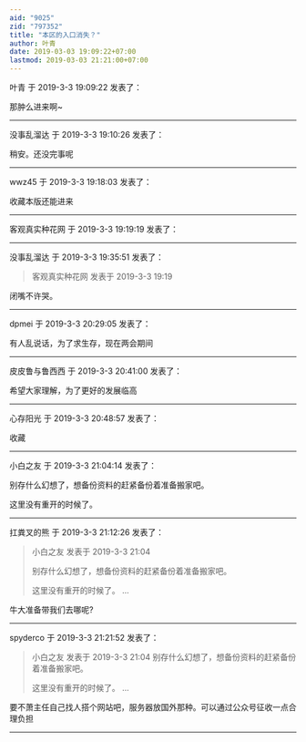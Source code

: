 ```yaml
---
aid: "9025"
zid: "797352"
title: "本区的入口消失？"
author: 叶青
date: 2019-03-03 19:09:22+07:00
lastmod: 2019-03-03 21:21:00+07:00
---
```


叶青 于 2019-3-3 19:09:22 发表了：

那肿么进来啊~

---

没事乱溜达 于 2019-3-3 19:10:26 发表了：

稍安。还没完事呢

---

wwz45 于 2019-3-3 19:18:03 发表了：

收藏本版还能进来

---

客观真实种花网 于 2019-3-3 19:19:19 发表了：

---

没事乱溜达 于 2019-3-3 19:35:51 发表了：

> 客观真实种花网 发表于 2019-3-3 19:19

闭嘴不许哭。

---

dpmei 于 2019-3-3 20:29:05 发表了：

有人乱说话，为了求生存，现在两会期间

---

皮皮鲁与鲁西西 于 2019-3-3 20:41:00 发表了：

希望大家理解，为了更好的发展临高

---

心存阳光 于 2019-3-3 20:48:57 发表了：

收藏

---

小白之友 于 2019-3-3 21:04:14 发表了：

别存什么幻想了，想备份资料的赶紧备份着准备搬家吧。

这里没有重开的时候了。

---

扛粪叉的熊 于 2019-3-3 21:12:26 发表了：

> 小白之友 发表于 2019-3-3 21:04
>
> 别存什么幻想了，想备份资料的赶紧备份着准备搬家吧。
>
> 这里没有重开的时候了。 ...

牛大准备带我们去哪呢?

---

spyderco 于 2019-3-3 21:21:52 发表了：

> 小白之友 发表于 2019-3-3 21:04 别存什么幻想了，想备份资料的赶紧备份着准备搬家吧。
>
> 这里没有重开的时候了。 ...

要不萧主任自己找人搭个网站吧，服务器放国外那种。可以通过公众号征收一点合理负担

---
